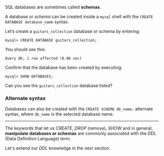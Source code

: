 SQL databases are sometimes called __schemas__.

A database or _schema_ can be created inside a `mysql` shell with the `CREATE DATABASE database_name` syntax.

Let’s create a `guitars_collection` database or schema by entering:

```
mysql> CREATE DATABASE guitars_collection;
```

You should see this: 

```
Query OK, 1 row affected (0.00 sec)
```

Confirm that the database has been created by executing:

```
mysql> SHOW DATABASES;
```

Can you see the `guitars_collection` database listed?

### Alternate syntax

Databases can also be created with the `CREATE SCHEMA db_name;` alternate syntax, where `db_name` is the selected database name.

---

The keywords that let us _CREATE_, _DROP_ (remove), _SHOW_ and in general, __manipulate databases or schemas__ are commonly associated with the DDL (Data Definition Language) term.

Let's extend our _DDL_ knowledge in the next section.